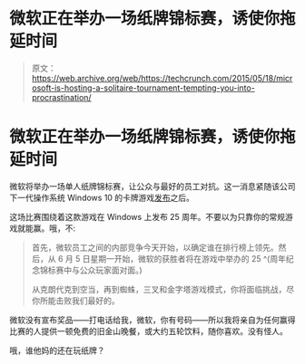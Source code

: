 # 微软正在举办一场纸牌锦标赛，诱使你拖延时间 

> 原文：<https://web.archive.org/web/https://techcrunch.com/2015/05/18/microsoft-is-hosting-a-solitaire-tournament-tempting-you-into-procrastination/>

# 微软正在举办一场纸牌锦标赛，诱使你拖延时间

微软将举办一场单人纸牌锦标赛，让公众与最好的员工对抗。这一消息紧随该公司下一代操作系统 Windows 10 的卡牌游戏[发布](https://web.archive.org/web/20230111082407/http://www.engadget.com/2015/04/23/solitaire-returns-to-windows-10-the-bouncy-cards-are-back/)之后。

这场比赛围绕着这款游戏在 Windows 上发布 25 周年。不要以为只靠你的常规游戏就能赢。哦，不:

> 首先，微软员工之间的内部竞争今天开始，以确定谁在排行榜上领先。然后，从 6 月 5 日星期一开始，微软的获胜者将在游戏中举办的 25 ^(周年纪念锦标赛中与公众玩家面对面。)
> 
> 从克朗代克到空当，再到蜘蛛，三叉和金字塔游戏模式，你将面临挑战，尽你所能击败我们最好的。

微软没有宣布奖品——打电话给我，微软，你有号码——所以我将亲自为任何赢得比赛的人提供一顿免费的旧金山晚餐，或大约五轮饮料，随你喜欢。没有怪人。

哦，谁他妈的还在玩纸牌？